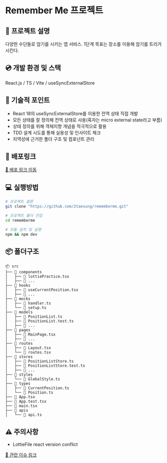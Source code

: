 # Remember Me 프로젝트

## 📖 프로젝트 설명

다양한 수단들로 암기를 시키는 앱 서비스.
1단계 목표는 장소를 이용해 암기를 트리거 시킨다.

## 💿 개발 환경 및 스택

React.js / TS / Vite / useSyncExternalStore

## 🧨 기술적 포인트

- React 18의 useSyncExternalStore를 이용한 전역 상태 직접 개발
- 모든 상태를 잘 정의해 전역 상태로 사용(혹자는 micro external state라고 부름)
- 상태 정의를 위해 객체지향 개념을 적극적으로 활용
- TDD 설계 시도를 통해 실용성 및 인사이트 체크
- 지역성에 근거한 폴더 구조 및 컴포넌트 관리

## 🔗 배포링크

[🔗 배포 링크 이동](https://rememberme-ten.vercel.app/)

## 💻 실행방법

```bash
# 프로젝트 클론
git clone "https://github.com/2taesung/rememberme.git"

# 프로젝트 폴더 진입
cd rememberme

# 모듈 설치 및 실행
npm && npm dev
```

## 📦 폴더구조

```
📦 src
├── 📂 components
│   ├── 📄 lottiePractice.tsx
│   ├── 📄 ...
├── 📂 hooks
│   ├── 📄 useCurrentPosition.tsx
│   ├── 📄 ...
├── 📂 mocks
│   ├── 📄 handler.ts
│   └── 📄 setup.ts
├── 📂 models
│   ├── 📄 PositionList.ts
│   ├── 🧪 PositionList.test.ts
│   ├── 📄 ...
├── 📂 pages
│   ├── 📄 MainPage.tsx
│   ├── 📄 ...
├── 📂 routes
│   ├── 📄 Layout.tsx
│   └── 📄 routes.tsx
├── 📂 stores
│   ├── 📄 PositionListStore.ts
│   ├── 🧪 PositionListStore.test.ts
│   ├── 📄 ...
├── 📂 styles
│   └── 📄 GlobalStyle.ts
├── 📂 types
│   ├── 📄 CurrentPosition.ts
│   └── 📄 Position.ts
├── 📄 App.tsx
├── 🧪 App.test.tsx
├── 📄 main.tsx
├── 📂 apis
│   └── 📄 api.ts
```

## ⚠️ 주의사항

- LottieFile react version conflict

[🔗 관련 이슈 링크](https://stackoverflow.com/questions/72184976/getting-error-in-while-installing-react-lottie-in-react18/)
